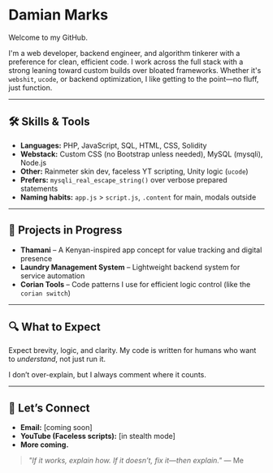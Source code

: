 # Damian Marks

Welcome to my GitHub.

I'm a web developer, backend engineer, and algorithm tinkerer with a preference for clean, efficient code. I work across the full stack with a strong leaning toward custom builds over bloated frameworks. Whether it's `webshit`, `ucode`, or backend optimization, I like getting to the point—no fluff, just function.

---

## 🛠️ Skills & Tools

- **Languages:** PHP, JavaScript, SQL, HTML, CSS, Solidity
- **Webstack:** Custom CSS (no Bootstrap unless needed), MySQL (mysqli), Node.js
- **Other:** Rainmeter skin dev, faceless YT scripting, Unity logic (`ucode`)
- **Prefers:** `mysqli_real_escape_string()` over verbose prepared statements  
- **Naming habits:** `app.js` > `script.js`, `.content` for main, modals outside

---

## 🚧 Projects in Progress

- **Thamani** – A Kenyan-inspired app concept for value tracking and digital presence
- **Laundry Management System** – Lightweight backend system for service automation
- **Corian Tools** – Code patterns I use for efficient logic control (like the `corian switch`)

---

## 🔍 What to Expect

Expect brevity, logic, and clarity. My code is written for humans who want to *understand*, not just run it.

I don’t over-explain, but I always comment where it counts.

---

## 🤝 Let’s Connect

- **Email:** [coming soon]
- **YouTube (Faceless scripts):** [in stealth mode]
- **More coming.**

> _"If it works, explain how. If it doesn’t, fix it—then explain."_ — Me

